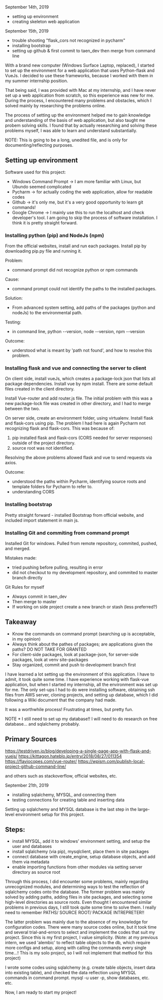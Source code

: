 September 14th, 2019 
* setting up environment
* creating skeleton web application

September 15th, 2019
* trouble shooting "flask_cors not recognized in pycharm"
* installing bootstrap
* setting up github & first commit to taen_dev then merge from command line


With a brand new computer (Windows Surface Laptop, replaced), I started to set up the environment for a web application that uses Python-flask and VueJs. I decided to use these frameworks, because I worked with them in my summer internship position.

That being said, I was provided with Mac at my internship, and I have never set up a web application from scratch, so this experience was new for me. During the process, I encountered many problems and obstacles, which I solved mainly by researching the problems online.

The process of setting up the environment helped me to gain knowledge and understanding of the basis of web application, but also taught me probem solving skills. I found that by actually researching and solving these problems myself, I was able to learn and understand substantially.

NOTE: This is going to be a long, unedited file, and is only for documenting/reflecting purposes.

## Setting up environment

Software used for this project:
* Windows Command Prompt -> I am more familiar with Linux, but Ubundo seemed complicated
* Pycharm -> for actually coding the web application, allow for readable codes
* Github -> it's only me, but it's a very good opportunity to learn git commands!
* Google Chrome -> I mainly use this to run the localhost and check developer's tool.
I am going to skip the process of software installation. I think it is pretty straight forward.

### Installing python (pip) and NodeJs (npm)
From the official websites, install and run each packages.
Install pip by downloading pip.py file and running it.

Problem:
* command prompt did not recognize python or npm commands

Cause:
* command prompt could not identify the paths to the installed packages.

Solution:
* From advanced system setting, add paths of the packages (python and nodeJs) to the environmental path.

Testing:
* in command line, python --version, node --version, npm --version

Outcome:
* understood what is meant by 'path not found', and how to resolve this problem.

### Installing flask and vue and connecting the server to client
On client side, install vueJs, which creates a package-lock json that lists all package dependencies. 
Install vue by npm install. There are some default files created in the client directory.

Install Vue-router and add router.js file. The initial problem with this was a new package-lock file was created in other directory, and I had to merge between the two. 

On server side, create an environment folder, using virtualenv. Install flask and flask-cors using pip. 
The problem I had here is again Pycharm not recognizing flask and flask-cors. This was because of:

1. pip installed flask and flask-cors (CORS needed for server responses) outside of the project directory.
2. source root was not identified.

Resolving the above problems allowed flask and vue to send requests via axios. 

Outcome:
* understood the paths within Pycharm, identifying source roots and template folders for Pycharm to refer to.
* understanding CORS

### Installing bootstrap
Pretty straight forward - installed Bootstrap from official website, and included import statement in main js.

### Installing Git and commiting from command prompt
Installed Git for windows. Pulled from remote repository, commited, pushed, and merged.

Mistakes made:
* tried pushing before pulling, resulting in error
* did not checkout to my development repository, and commited to master branch directly

Git Rules for myself
* Always commit in taen_dev
* Then merge to master
* If working on side project create a new branch or stash (less preferred?)


## Takeaway
* Know the commands on command prompt (searching up is acceptable, in my opinion)
* Always think about the pathes of packages; are applications given the paths? DO NOT TAKE FOR GRANTED
* For client-side packages, look at package-json, for server-side packages, look at venv site-packages
* Stay organized, commit and push to development branch first

I have learned a lot setting up the environment of this application. I have to admit, it took quite some time. 
I have experience working with flask-vue application, but when I started my internship, all the environment was set up for me. 
The only set-ups I had to do were installing software, obtaining ssh files from AWS server, cloning projects, and setting up database, which I did following a Wiki document that the company had made.

It was a worthwhile process! Frustrating at times, but pretty fun. 


NOTE * I still need to set up my database!! I will need to do research on free database... and sqlalchemy probably. 


## Primary Sources
https://testdriven.io/blog/developing-a-single-page-app-with-flask-and-vuejs/
https://kittagon.hateblo.jp/entry/2018/08/27/011354
https://flaviocopes.com/vue-router/
https://wpism.com/publish-local-project-github-command-line/

and others such as stackoverflow, official websites, etc.

September 21th, 2019
* installing sqlalchemy, MYSQL, and connecting them
* testing connections for creating table and inserting data

Setting up sqlalchemy and MYSQL database is the last step in the large-level environment setup for this project. 

## Steps:
* install MYSQL, add it to windows' environment setting, and setup the user and databases
* install sqlalchemy (via pip), mysqlclient, place them in site packages
* connect database with create_engine, setup database objects, and add them via metadata
* enable importing functions from other modules via setting server directory as source root

Through this process, I did encounter some problems, mainly regarding unrecognized modules, and determining ways to test the reflection of sqlalchemy codes onto the database. The former problem was mainly solved by adding paths, adding files in site packages, and selecting some high-level directories as source roots. Even thought I encountered similar problems in previous days, I still took quite some time to solve them. I really need to remember PATHS/ SOURCE ROOT/ PACKAGE INTREPRETER!!

The latter problem was mainly due to the absence of my knowledge for configuration codes. There were many source codes online, but it took time and several trial-and-errors to select and implement the codes that suit my project. Since this is my first project, I value simplicity. (Note: at my previous intern, we used 'alembic' to reflect table objects to the db, which require more configs and setup, along with calling the commands every single time...! This is my solo project, so I will not implement that method for this project)

I wrote some codes using sqlalchemy (e.g. create table objects, insert data into existing table), and checked the data reflection using MYSQL commands in command prompt. mysql -u user -p, show databases, etc. etc.

Now, I am ready to start my project! 